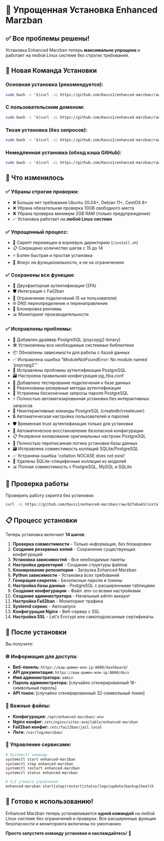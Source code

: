 # 🚀 Упрощенная Установка Enhanced Marzban

## ✅ Все проблемы решены!

Установка Enhanced Marzban теперь **максимально упрощена** и работает на любой Linux системе без строгих требований.

## 🎯 Новая Команда Установки

### **Основная установка (рекомендуется):**
```bash
sudo bash -c "$(curl -sL https://github.com/Kavis1/enhanced-marzban/raw/main/install.sh)" @ install
```

### **С пользовательским доменом:**
```bash
sudo bash -c "$(curl -sL https://github.com/Kavis1/enhanced-marzban/raw/main/install.sh)" @ install --domain ваш-домен.com
```

### **Тихая установка (без запросов):**
```bash
sudo bash -c "$(curl -sL https://github.com/Kavis1/enhanced-marzban/raw/main/install.sh)" @ install --silent
```

### **Немедленная установка (обход кэша GitHub):**
```bash
sudo bash -c "$(curl -sL https://github.com/Kavis1/enhanced-marzban/raw/62feba43/install.sh)" @ install
```

## 🔧 Что изменилось

### ✅ **Убраны строгие проверки:**
- ❌ Больше нет требования Ubuntu 20.04+, Debian 11+, CentOS 8+
- ❌ Убрана обязательная проверка 10GB свободного места
- ❌ Убрана проверка минимум 2GB RAM (только предупреждение)
- ✅ Установка работает на **любой Linux системе**

### ✅ **Упрощенный процесс:**
- 🚀 Скрипт перемещен в корневую директорию (`/install.sh`)
- 📋 Сокращено количество шагов с 15 до 14
- ⚡ Более быстрая и простая установка
- 🎯 Фокус на функциональности, а не на ограничениях

### ✅ **Сохранены все функции:**
- 🔐 Двухфакторная аутентификация (2FA)
- 🛡️ Интеграция с Fail2ban
- 🔗 Ограничение подключений (5 на пользователя)
- 🌐 DNS переопределение и перенаправление
- 🚫 Блокировка рекламы
- 📊 Мониторинг производительности

### ✅ **Исправлены проблемы:**
- 🔧 Добавлен драйвер PostgreSQL (psycopg2-binary)
- 🛠️ Установлены все необходимые системные библиотеки
- 📦 Обновлены зависимости для работы с базой данных
- ✅ Исправлена ошибка "ModuleNotFoundError: No module named 'psycopg2'"
- 🔐 Исправлены проблемы аутентификации PostgreSQL
- 🗃️ Настроена правильная конфигурация pg_hba.conf
- 🔑 Добавлено тестирование подключения к базе данных
- 🔄 Реализованы резервные методы аутентификации
- 🚫 Устранены бесконечные запросы пароля PostgreSQL
- ⚡ Полностью автоматизированная установка без интерактивных запросов
- 🤖 Неинтерактивные команды PostgreSQL (createdb/createuser)
- 🔒 Автоматическая настройка пользователей и паролей
- 🛡️ Временная trust аутентификация только для установки
- 🔄 Автоматическое восстановление безопасной конфигурации
- 📋 Резервное копирование оригинальных настроек PostgreSQL
- 🎯 Полностью переписанная логика установки базы данных
- 🗃️ Исправлена совместимость коллаций SQLite/PostgreSQL
- ✅ Устранена ошибка 'collation NOCASE does not exist'
- 🔧 Удалены SQLite-специфичные коллации из моделей
- 📊 Полная совместимость с PostgreSQL, MySQL и SQLite

## 🧪 Проверка работы

Проверить работу скрипта без установки:
```bash
curl -sL https://github.com/Kavis1/enhanced-marzban/raw/62feba43/install.sh | bash -s -- --help
```

## 📋 Процесс установки

Теперь установка включает **14 шагов**:

1. **Проверка совместимости** - Только информация, без блокировки
2. **Создание резервных копий** - Сохранение существующих конфигураций
3. **Установка зависимостей** - Все необходимые пакеты
4. **Настройка директорий** - Создание структуры файлов
5. **Клонирование репозитория** - Загрузка Enhanced Marzban
6. **Python зависимости** - Установка всех требований
7. **Генерация секретов** - Безопасные пароли и токены
8. **Настройка базы данных** - PostgreSQL с расширенными таблицами
9. **Создание конфигурации** - Файл .env со всеми настройками
10. **Создание администратора** - Начальный admin аккаунт
11. **Настройка Fail2ban** - Мониторинг трафика
12. **Systemd сервис** - Автозапуск
13. **Конфигурация Nginx** - Веб-сервер с SSL
14. **Настройка SSL** - Let's Encrypt или самоподписанные сертификаты

## 🎉 После установки

Вы получите:

### 🌐 **Информация для доступа:**
- **Веб-панель:** `https://ваш-домен-или-ip:8000/dashboard/`
- **API документация:** `https://ваш-домен-или-ip:8000/docs`
- **Имя администратора:** `admin`
- **Пароль администратора:** [случайно сгенерированный 16-символьный пароль]
- **API токен:** [случайно сгенерированный 32-символьный токен]

### 📁 **Важные файлы:**
- **Конфигурация:** `/opt/enhanced-marzban/.env`
- **Nginx конфиг:** `/etc/nginx/sites-available/enhanced-marzban`
- **Fail2ban конфиг:** `/etc/fail2ban/jail.local`
- **Логи:** `/var/log/marzban/`

### 🔧 **Управление сервисами:**
```bash
# Systemctl команды
systemctl start enhanced-marzban
systemctl stop enhanced-marzban
systemctl restart enhanced-marzban
systemctl status enhanced-marzban

# CLI утилита управления
enhanced-marzban start|stop|restart|status|logs|update|backup|health
```

## 🚀 Готово к использованию!

Enhanced Marzban теперь устанавливается **одной командой** на любой Linux системе без ограничений и проверок. Все расширенные функции безопасности и мониторинга включены по умолчанию.

**Просто запустите команду установки и наслаждайтесь!** 🎉
